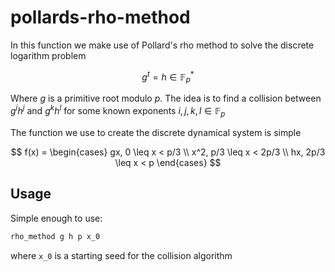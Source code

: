 # pollards-rho-method

In this function we make use of Pollard's rho method to solve the discrete logarithm problem

$$
g^t = h \in \mathbb{F}_p^*
$$

Where $g$ is a primitive root modulo $p$. The idea is to find a collision between $g^i h^j$ and $g^k h^l$ for some known exponents
$i,j,k,l \in \mathbb{F}_p$

The function we use to create the discrete dynamical system is simple

$$
f(x) = \begin{cases}
gx, 0 \leq x < p/3 \\
x^2, p/3 \leq x < 2p/3 \\
hx, 2p/3 \leq x < p
\end{cases}
$$

## Usage

Simple enough to use:

```haskell
rho_method g h p x_0
```

where `x_0` is a starting seed for the collision algorithm
